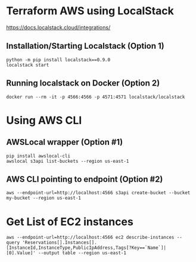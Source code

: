 # Terraform AWS using LocalStack

https://docs.localstack.cloud/integrations/


## Installation/Starting Localstack (Option 1)
```
python -m pip install localstack==0.9.0
localstack start
```

## Running localstack on Docker (Option 2)
```
docker run --rm -it -p 4566:4566 -p 4571:4571 localstack/localstack
```

# Using AWS CLI

## AWSLocal wrapper (Option #1)
```
pip install awslocal-cli
awslocal s3api list-buckets --region us-east-1
```

## AWS CLI pointing to endpoint (Option #2)
```
aws --endpoint-url=http://localhost:4566 s3api create-bucket --bucket my-bucket --region us-east-1
```





# Get List of EC2 instances
```
aws --endpoint-url=http://localhost:4566 ec2 describe-instances --query 'Reservations[].Instances[].[InstanceId,InstanceType,PublicIpAddress,Tags[?Key==`Name`]| [0].Value]' --output table --region us-east-1
```